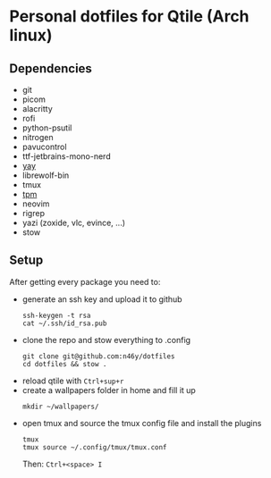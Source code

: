 # Personal dotfiles for Qtile (Arch linux)
## Dependencies
- git
- picom
- alacritty
- rofi
- python-psutil
- nitrogen
- pavucontrol
- ttf-jetbrains-mono-nerd
- [yay](https://github.com/Jguer/yay)
- librewolf-bin
- tmux
- [tpm](https://github.com/tmux-plugins/tpm)
- neovim
- rigrep
- yazi (zoxide, vlc, evince, ...)
- stow

## Setup
After getting every package you need to:
- generate an ssh key and upload it to github
    ```
    ssh-keygen -t rsa
    cat ~/.ssh/id_rsa.pub
    ```
- clone the repo and stow everything to .config
    ```
    git clone git@github.com:n46y/dotfiles
    cd dotfiles && stow .
    ```
- reload qtile with `Ctrl+sup+r`
- create a wallpapers folder in home and fill it up
    ```
    mkdir ~/wallpapers/
    ```
- open tmux and source the tmux config file and install the plugins
    ```
    tmux
    tmux source ~/.config/tmux/tmux.conf
    ```
    Then: `Ctrl+<space> I`
